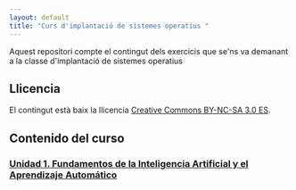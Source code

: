```yaml
---
layout: default
title: "Curs d'implantació de sistemes operatius "
---
```


Aquest repositori compte el contingut dels exercicis que se'ns va demanant a la classe d'implantació de sistemes operatius

## Llicencia

El contingut està baix la llicencia [Creative Commons BY-NC-SA 3.0 ES](LICENSE.md).

## Contenido del curso

### [Unidad 1. Fundamentos de la Inteligencia Artificial y el Aprendizaje Automático](unidad1/unidad1.md)  

